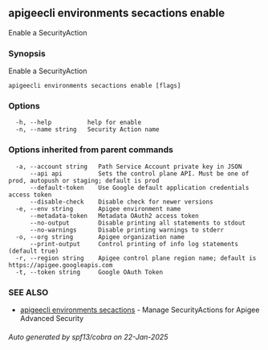 ## apigeecli environments secactions enable

Enable a SecurityAction

### Synopsis

Enable a SecurityAction

```
apigeecli environments secactions enable [flags]
```

### Options

```
  -h, --help          help for enable
  -n, --name string   Security Action name
```

### Options inherited from parent commands

```
  -a, --account string   Path Service Account private key in JSON
      --api api          Sets the control plane API. Must be one of prod, autopush or staging; default is prod
      --default-token    Use Google default application credentials access token
      --disable-check    Disable check for newer versions
  -e, --env string       Apigee environment name
      --metadata-token   Metadata OAuth2 access token
      --no-output        Disable printing all statements to stdout
      --no-warnings      Disable printing warnings to stderr
  -o, --org string       Apigee organization name
      --print-output     Control printing of info log statements (default true)
  -r, --region string    Apigee control plane region name; default is https://apigee.googleapis.com
  -t, --token string     Google OAuth Token
```

### SEE ALSO

* [apigeecli environments secactions](apigeecli_environments_secactions.md)	 - Manage SecurityActions for Apigee Advanced Security

###### Auto generated by spf13/cobra on 22-Jan-2025
